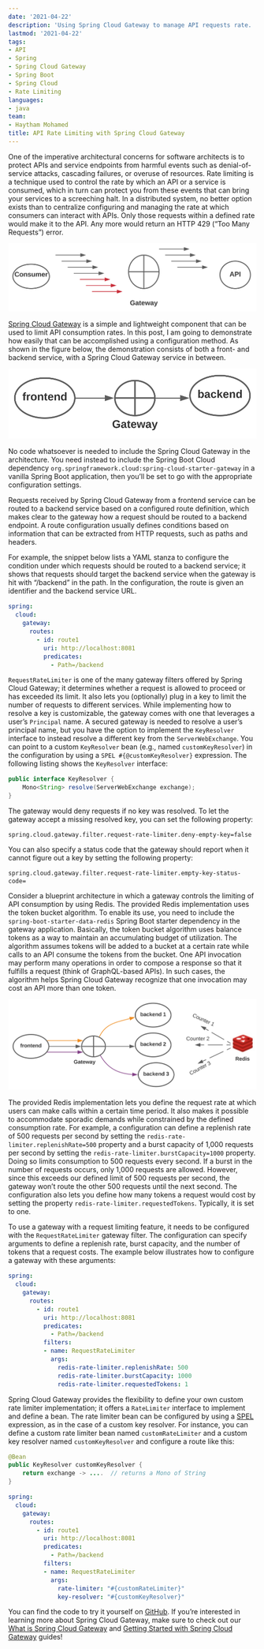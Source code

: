 ```yaml
---
date: '2021-04-22'
description: 'Using Spring Cloud Gateway to manage API requests rate. '
lastmod: '2021-04-22'
tags:
- API
- Spring
- Spring Cloud Gateway
- Spring Boot
- Spring Cloud
- Rate Limiting
languages:
- java
team:
- Haytham Mohamed
title: API Rate Limiting with Spring Cloud Gateway
---
```


One of the imperative architectural concerns for software architects is to protect APIs and service endpoints from harmful events such as denial-of-service attacks, cascading failures, or overuse of resources. Rate limiting is a technique used to control the rate by which an API or a service is consumed, which in turn can protect you from these events that can bring your services to a screeching halt. In a distributed system, no better option exists than to centralize configuring and managing the rate at which consumers can interact with APIs. Only those requests within a defined rate would make it to the API. Any more would return an HTTP 429 (“Too Many Requests”) error.

![An example how a gateway between the consumer and an API can help limit the number of requests the API is serving](images/rate-limit-1.svg#diagram)

[Spring Cloud Gateway](https://spring.io/projects/spring-cloud-gateway) is a simple and lightweight component that can be used to limit API consumption rates. In this post, I am going to demonstrate how easily that can be accomplished using a configuration method. As shown in the figure below, the demonstration consists of both a front- and backend service, with a Spring Cloud Gateway service in between.

![The gateway can sit between the frontend and the backend to help manage the traffic between the two](images/backend-gateway-frontend.svg#diagram)

No code whatsoever is needed to include the Spring Cloud Gateway in the architecture. You need instead to include the Spring Boot Cloud dependency `org.springframework.cloud:spring-cloud-starter-gateway` in a vanilla Spring Boot application, then you’ll be set to go with the appropriate configuration settings.

Requests received by Spring Cloud Gateway from a frontend service can be routed to a backend service based on a configured route definition, which makes clear to the gateway how a request should be routed to a backend endpoint. A route configuration usually defines conditions based on information that can be extracted from HTTP requests, such as paths and headers.

For example, the snippet below lists a YAML stanza to configure the condition under which requests should be routed to a backend service; it shows that requests should target the backend service when the gateway is hit with “/backend” in the path. In the configuration, the route is given an identifier and the backend service URL.

```yaml
spring:
  cloud:
    gateway:
      routes:
        - id: route1
          uri: http://localhost:8081
          predicates:
            - Path=/backend
```

`RequestRateLimiter` is one of the many gateway filters offered by Spring Cloud Gateway; it determines whether a request is allowed to proceed or has exceeded its limit. It also lets you (optionally) plug in a key to limit the number of requests to different services. While implementing how to resolve a key is customizable, the gateway comes with one that leverages a user’s `Principal` name. A secured gateway is needed to resolve a user’s principal name, but you have the option to implement the `KeyResolver` interface to instead resolve a different key from the `ServerWebExchange`. You can point to a custom `KeyResolver` bean (e.g., named `customKeyResolver`) in the configuration by using a `SPEL #{@customKeyResolver}` expression. The following listing shows the `KeyResolver` interface:

```java
public interface KeyResolver {
    Mono<String> resolve(ServerWebExchange exchange);
}
```

The gateway would deny requests if no key was resolved. To let the gateway accept a missing resolved key, you can set the following property:

```
spring.cloud.gateway.filter.request-rate-limiter.deny-empty-key=false
```

You can also specify a status code that the gateway should report when it cannot figure out a key by setting the following property:

```
spring.cloud.gateway.filter.request-rate-limiter.empty-key-status-code=
```

Consider a blueprint architecture in which a gateway controls the limiting of API consumption by using Redis. The provided Redis implementation uses the token bucket algorithm. To enable its use, you need to include the `spring-boot-starter-data-redis` Spring Boot starter dependency in the gateway application. Basically, the token bucket algorithm uses balance tokens as a way to maintain an accumulating budget of utilization. The algorithm assumes tokens will be added to a bucket at a certain rate while calls to an API consume the tokens from the bucket. One API invocation may perform many operations in order to compose a response so that it fulfills a request (think of GraphQL-based APIs). In such cases, the algorithm helps Spring Cloud Gateway recognize that one invocation may cost an API more than one token.

![An example of how Redis can be used to keep track of how many requests are being sent to the backend, which can work together with the gateway](images/redis-rate-limiting.svg#diagram)

The provided Redis implementation lets you define the request rate at which users can make calls within a certain time period. It also makes it possible to accommodate sporadic demands while constrained by the defined consumption rate. For example, a configuration can define a replenish rate of 500 requests per second by setting the `redis-rate-limiter.replenishRate=500` property and a burst capacity of 1,000 requests per second by setting the `redis-rate-limiter.burstCapacity=1000` property. Doing so limits consumption to 500 requests every second. If a burst in the number of requests occurs, only 1,000 requests are allowed. However, since this exceeds our defined limit of 500 requests per second, the gateway won’t route the other 500 requests until the next second. The configuration also lets you define how many tokens a request would cost by setting the property `redis-rate-limiter.requestedTokens`. Typically, it is set to one.

To use a gateway with a request limiting feature, it needs to be configured with the `RequestRateLimiter` gateway filter. The configuration can specify arguments to define a replenish rate, burst capacity, and the number of tokens that a request costs. The example below illustrates how to configure a gateway with these arguments:

```yaml
spring:
  cloud:
    gateway:
      routes:
        - id: route1
          uri: http://localhost:8081
          predicates:
            - Path=/backend
          filters:
          - name: RequestRateLimiter
            args:
              redis-rate-limiter.replenishRate: 500
              redis-rate-limiter.burstCapacity: 1000
              redis-rate-limiter.requestedTokens: 1
```

Spring Cloud Gateway provides the flexibility to define your own custom rate limiter implementation; it offers a `RateLimiter` interface to implement and define a bean. The rate limiter bean can be configured by using a [SPEL](https://docs.spring.io/spring-integration/reference/html/spel.html) expression, as in the case of a custom key resolver. For instance, you can define a custom rate limiter bean named `customRateLimiter` and a custom key resolver named `customKeyResolver` and configure a route like this:

```java
@Bean
public KeyResolver customKeyResolver {
	return exchange -> ....  // returns a Mono of String
}
```

```yaml
spring:
  cloud:
    gateway:
      routes:
        - id: route1
          uri: http://localhost:8081
          predicates:
            - Path=/backend
          filters:
          - name: RequestRateLimiter
            args:
              rate-limiter: "#{customRateLimiter}"
              key-resolver: "#{customKeyResolver}"
```

You can find the code to try it yourself on [GitHub](https://github.com/Haybu/blog-spring-cloud-gateway/tree/rate-limiting). If you’re interested in learning more about Spring Cloud Gateway, make sure to check out our [What is Spring Cloud Gateway](/guides/spring/scg-what-is/) and [Getting Started with Spring Cloud Gateway](/guides/spring/scg-gs/) guides!